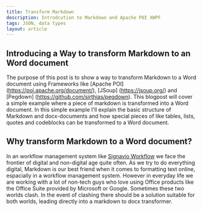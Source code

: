 ```yaml
---
title: Transform Markdown
description: Introdcution to Markdown and Apache POI XWPF
tags: JSON, data types
layout: article
---
```


## Introducing a Way to transform Markdown to an Word document
The purpose of this post is to show a way to transform Markdown
to a Word document using Frameworks like [Apache POI] (https://poi.apache.org/document/), 
[JSoup] (https://jsoup.org/) and [Pegdown] (https://github.com/sirthias/pegdown).
This blogpost will cover a simple example where a piece of markdown is transformed into a Word document. 
In this simple example I'll explain the basic structure of Markdown and docx-documents and how special pieces of like tables,
lists, quotes and codeblocks can be transformed to a Word document.
## Why transform Markdown to a Word document?
In an workflow management system like [Signavio Workflow](http://www.signavio.com/products/workflow/) we face the frontier of digital and non-digital age quite often. As we try to do everything digital, Markdown is our best friend when it comes to formatting text online, espacially in a workflow management system. However in everyday life we are working with a lot of non-tech guys who love using Office products like the Office Suite provided by Microsoft or Google.
Sometimes these two worlds clash. In the event of clashing there should be a solution suitable for both worlds, leading directly into a markdown to docx transformer. 
